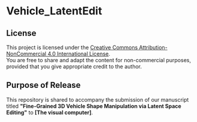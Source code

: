 # Vehicle_LatentEdit


## License

This project is licensed under the [Creative Commons Attribution-NonCommercial 4.0 International License](https://creativecommons.org/licenses/by-nc/4.0/).  
You are free to share and adapt the content for non-commercial purposes, provided that you give appropriate credit to the author.

## Purpose of Release

This repository is shared to accompany the submission of our manuscript titled **"Fine-Grained 3D Vehicle Shape Manipulation via Latent Space Editing"** to **[The visual computer]**. 

